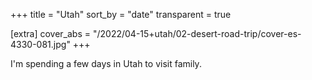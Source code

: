 +++
title = "Utah"
sort_by = "date"
transparent = true

[extra]
cover_abs = "/2022/04-15+utah/02-desert-road-trip/cover-es-4330-081.jpg"
+++

I'm spending a few days in Utah to visit family.
